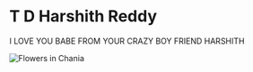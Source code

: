 # T D Harshith Reddy
I LOVE YOU BABE 
FROM YOUR CRAZY BOY FRIEND HARSHITH

<img src="#https://i.ibb.co/QmPcz0S/IMG-20211128-WA0004.jpg" alt="Flowers in Chania">



